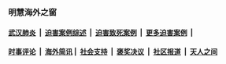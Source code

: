 
### 明慧海外之窗

####  [武汉肺炎](indexes/365.md?t=06021800) &nbsp;|&nbsp;  [迫害案例综述](indexes/328.md?t=06021800) &nbsp;|&nbsp; [迫害致死案例](indexes/277.md?t=06021800)  &nbsp;|&nbsp; [更多迫害案例](indexes/81.md?t=06021800)  &nbsp;|&nbsp; 
####  [时事评论](indexes/19.md?t=06021800) &nbsp;|&nbsp; [海外简讯](indexes/245.md?t=06021800)&nbsp;|&nbsp;  [社会支持](indexes/140.md?t=06021800) &nbsp;|&nbsp; [褒奖决议](indexes/282.md?t=06021800) &nbsp;|&nbsp; [社区报道](indexes/91.md?t=06021800)  &nbsp;|&nbsp; [天人之间](indexes/78.md?t=06021800) 


